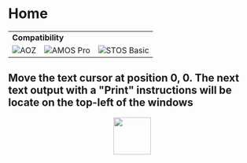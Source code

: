 # Home
<table><tr><td colspan="4"><b>Compatibility</b></td></tr><tr><td><img src="https://drive.google.com/uc?export=view&id=1NbXQFq8_hw18wZSmQiAaH8PEkx0iN0ue" valign="center" all="AOZ" title="AOZ" /></td><td><img src="https://drive.google.com/uc?export=view&id=1fgABxUMBV1JldXUZcovQuoqBjafQ_Btp" valign="center" all="AMOS Pro" title="AMOS Pro" /></td><td><img src="https://drive.google.com/uc?export=view&id=1YiDmYuEGGLI5L_TGXG6XhiBEmfEpsEcE" valign="center" all="STOS Basic" title="STOS Basic" /></td></tr></table>

Move the text cursor at position 0, 0. The next text output with a "Print" instructions will be locate on the top-left of the windows
---
<p align="center"><img valign="middle" width="76px" src="https://drive.google.com/uc?export=view&id=1c2KO0LJpvMS9X9CAGV6dOfciR7OWhdKA" /></p>